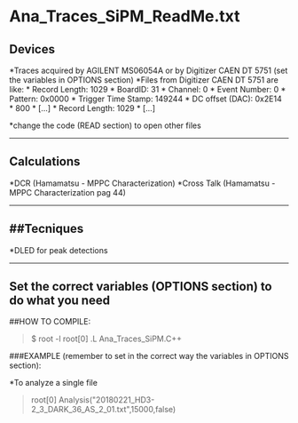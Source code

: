Ana_Traces_SiPM_ReadMe.txt
==========================

Devices
-------

*Traces acquired by AGILENT MS06054A or by Digitizer CAEN DT 5751 (set the variables in OPTIONS section)
*Files from Digitizer CAEN DT 5751 are like:
    * Record Length: 1029
    * BoardID: 31
    * Channel: 0
    * Event Number: 0
    * Pattern: 0x0000
    * Trigger Time Stamp: 149244
    * DC offset (DAC): 0x2E14
    * 800
    * [...]
    * Record Length: 1029
    * [...]
    
*change the code (READ section) to open other files

---

Calculations
------------

*DCR            (Hamamatsu - MPPC Characterization)
*Cross Talk     (Hamamatsu - MPPC Characterization pag 44)

---

##Tecniques
-----------
*DLED for peak detections

---
Set the correct variables (OPTIONS section) to do what you need
---

##HOW TO COMPILE:
>$ root -l
>root[0] .L Ana_Traces_SiPM.C++

###EXAMPLE (remember to set in the correct way the variables in OPTIONS section):

*To analyze a single file
>root[0] Analysis("20180221_HD3-2_3_DARK_36_AS_2_01.txt",15000,false)
